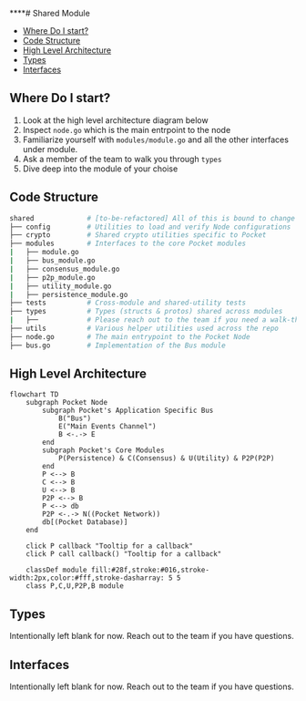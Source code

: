 \*\*\*\*# Shared Module

- [Where Do I start?](#where-do-i-start)
- [Code Structure](#code-structure)
- [High Level Architecture](#high-level-architecture)
- [Types](#types)
- [Interfaces](#interfaces)

## Where Do I start?

1. Look at the high level architecture diagram below
2. Inspect `node.go` which is the main entrpoint to the node
3. Familiarize yourself with `modules/module.go` and all the other interfaces under module.
4. Ask a member of the team to walk you through `types`
5. Dive deep into the module of your choise

## Code Structure

```bash
shared             # [to-be-refactored] All of this is bound to change
├── config         # Utilities to load and verify Node configurations
├── crypto         # Shared crypto utilities specific to Pocket
├── modules        # Interfaces to the core Pocket modules
|   ├── module.go
|   ├── bus_module.go
|   ├── consensus_module.go
|   ├── p2p_module.go
|   ├── utility_module.go
|   ├── persistence_module.go
├── tests          # Cross-module and shared-utility tests
├── types          # Types (structs & protos) shared across modules
|   ├──            # Please reach out to the team if you need a walk-through for these
├── utils          # Various helper utilities used across the repo
├── node.go        # The main entrypoint to the Pocket Node
├── bus.go         # Implementation of the Bus module
```

## High Level Architecture

```mermaid
flowchart TD
    subgraph Pocket Node
        subgraph Pocket's Application Specific Bus
            B("Bus")
            E("Main Events Channel")
            B <-.-> E
        end
        subgraph Pocket's Core Modules
            P(Persistence) & C(Consensus) & U(Utility) & P2P(P2P)
        end
        P <--> B
        C <--> B
        U <--> B
        P2P <--> B
        P <--> db
        P2P <-.-> N((Pocket Network))
        db[(Pocket Database)]
    end

    click P callback "Tooltip for a callback"
    click P call callback() "Tooltip for a callback"

    classDef module fill:#28f,stroke:#016,stroke-width:2px,color:#fff,stroke-dasharray: 5 5
    class P,C,U,P2P,B module
```

## Types

Intentionally left blank for now. Reach out to the team if you have questions.

## Interfaces

Intentionally left blank for now. Reach out to the team if you have questions.
